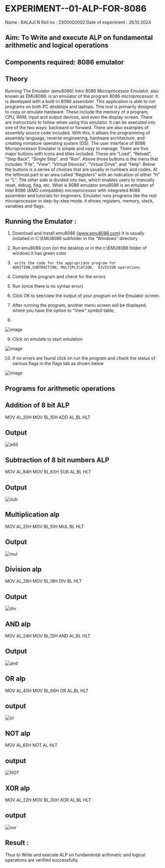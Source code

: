 # EXPERIMENT--01-ALP-FOR-8086
Name : BALAJI N
Roll no : 2305002002
Date of experiment : 26.10.2024





## Aim: To Write and execute ALP on fundamental arithmetic and logical operations
## Components required: 8086  emulator 
## Theory 
Running The Emulator (emu8086) Intro 8086 Microprocessor Emulator, also known as EMU8086, is an emulator of the program 8086 microprocessor. It is developed with a built-in 8086 assembler. This application is able to run programs on both PC desktops and laptops. This tool is primarily designed to copy or emulate hardware. These include the memory of a program, CPU, RAM, input and output devices, and even the display screen. There are instructions to follow when using this emulator. It can be executed into one of the two ways: backward or forward. There are also examples of assembly source code included. With this, it allows the programming of assembly language, reverse engineering, hardware architecture, and creating miniature operating system (OS). The user interface of 8086 Microprocessor Emulator is simple and easy to manage. There are five major buttons with icons and titles included. These are “Load”, “Reload”, “Step Back”, “Single Step”, and “Run”. Above those buttons is the menu that includes “File”, “View”, “Virtual Devices”, “Virtual Drive”, and “Help”. Below the buttons is a series of choices that are usually in numbers and codes. At the leftmost part is an area called “Registers” with an indication of either “H” or “L”. The other side is divided into two, which enables users to manually reset, debug, flag, etc. What is 8086 emulator emu8086 is an emulator of Intel 8086 (AMD compatible) microprocessor with integrated 8086 assembler and tutorials for beginners. Emulator runs programs like the real microprocessor in step-by-step mode. it shows registers, memory, stack, variables and flags.


 ## Running the Emulator :
1.	Download and install emu8086 (www.emu8086.com) It is usually installed in C:\EMU8086 subfolder in the “Windows” directory
2.	  Run  emu8086 icon (on the desktop or in the c:\EMU8086 folder of window) It has green color 
 
 
3.		write the code for the appropriate program for ADDITION,SUBTRACTION, MULTIPLICATION,  DIVISION operations 

4.	 Compile the program and check for the errors 
5.	Run (once there is no syntax error) 

6.	Click OK to see/view the output of your program on the Emulator screen. 


7.	After running the program, another menu screen will be displayed, where you have the option to “View” symbol table,
8.	 


![image](https://user-images.githubusercontent.com/36288975/189273263-d65baae9-4b8f-4723-afb3-c0ffa4052b04.png)











9.	Click on emulate to start emulation 








![image](https://user-images.githubusercontent.com/36288975/189273273-9bb36ec1-e2e8-4892-8d35-37707332bfdc.png)








10.	If no errors are found click on run the program and check the status of various flags in the flags tab as shown below 






![image](https://user-images.githubusercontent.com/36288975/189273277-113a2a33-4a40-4ff8-95a5-ecd3a1f504fe.png)








## Programs for arithmetic  operations

## Addition  of 8 bit ALP 
MOV AL,20H
MOV BL,10H
ADD AL,BL
HLT


## Output  

![add](https://github.com/user-attachments/assets/cee0a1b3-5994-4625-ae14-67b26f3f52ef)

## Subtraction   of 8 bit numbers  ALP 
MOV AL,84H
MOV BL,63H
SUB AL,BL
HLT
## Output
![sub](https://github.com/user-attachments/assets/be327d45-3eac-4e11-a5f7-07665e645dee)

## Multiplication alp
MOV AL,25H
MOV BL,10H
MUL BL
HLT
 ## Output  

![mul](https://github.com/user-attachments/assets/cf1d7f7a-6c92-4326-adfe-514cbf6924e7)


## Division alp 
MOV AL,28H
MOV BL,18H
DIV BL
HLT
## Output  
![div](https://github.com/user-attachments/assets/ae33b6a1-1afe-4c04-a235-be6fabada2ff)

## AND alp
MOV AL,24H
MOV BL,12H
AND AL,BL
HLT
## Output
![and](https://github.com/user-attachments/assets/10bc4003-c393-4354-8f57-3e2a869e4a26)

## OR alp
MOV AL,45H
MOV BL,66H
OR AL,BL
HLT

## output 
![or](https://github.com/user-attachments/assets/2a6101b5-3c00-4de3-83a0-0e67a7865cca)

## NOT alp
MOV AL,65H
NOT AL
HLT

## output
![NOT](https://github.com/user-attachments/assets/6bf89fe2-8e31-471b-af3f-8a62004237c1)

## XOR alp
MOV AL,22H
MOV BL,30H
XOR AL,BL
HLT

## output
![xor](https://github.com/user-attachments/assets/b29a1446-a188-4616-80ad-7fad431e4e82)


## Result :
Thus to Write and execute ALP on fundamental arithmetic and logical operations are verified
successfully.
 








